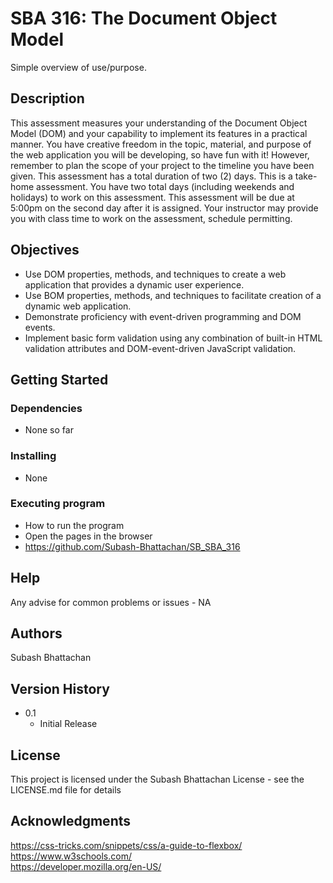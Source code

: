 # SBA 316: The Document Object Model

Simple overview of use/purpose.

## Description

This assessment measures your understanding of the Document Object Model (DOM) and your capability to implement its features in a practical manner. You have creative freedom in the topic, material, and purpose of the web application you will be developing, so have fun with it! However, remember to plan the scope of your project to the timeline you have been given.
This assessment has a total duration of two (2) days. This is a take-home assessment.
You have two total days (including weekends and holidays) to work on this assessment. This assessment will be due at 5:00pm on the second day after it is assigned. Your instructor may provide you with class time to work on the assessment, schedule permitting.

## Objectives
* Use DOM properties, methods, and techniques to create a web application that provides a dynamic user experience.
* Use BOM properties, methods, and techniques to facilitate creation of a dynamic web application.
* Demonstrate proficiency with event-driven programming and DOM events.
* Implement basic form validation using any combination of built-in HTML validation attributes and DOM-event-driven JavaScript validation.


## Getting Started

### Dependencies

* None so far

### Installing

* None

### Executing program

* How to run the program
* Open the pages in the browser
* https://github.com/Subash-Bhattachan/SB_SBA_316


## Help

Any advise for common problems or issues - 
NA

## Authors

Subash Bhattachan


## Version History

* 0.1
    * Initial Release

## License

This project is licensed under the Subash Bhattachan License - see the LICENSE.md file for details

## Acknowledgments

https://css-tricks.com/snippets/css/a-guide-to-flexbox/<br>
https://www.w3schools.com/<br>
https://developer.mozilla.org/en-US/

